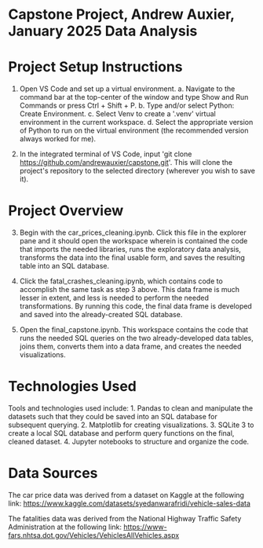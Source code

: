 # Capstone Project, Andrew Auxier, January 2025 Data Analysis

# Project Setup Instructions
1. Open VS Code and set up a virtual environment.
    a. Navigate to the command bar at the top-center of the window and type Show and Run Commands or press Ctrl + Shift + P.
    b. Type and/or select Python: Create Environment.
    c. Select Venv to create a '.venv' virtual environment in the current workspace.
    d. Select the appropriate version of Python to run on the virtual environment (the recommended version always worked for me).

2. In the integrated terminal of VS Code, input 'git clone https://github.com/andrewauxier/capstone.git'. This will clone the project's repository to the selected directory (wherever you wish to save it).

# Project Overview

3. Begin with the car_prices_cleaning.ipynb. Click this file in the explorer pane and it should open the workspace wherein is contained the code that imports the needed libraries, runs the exploratory data analysis, transforms the data into the final usable form, and saves the resulting table into an SQL database.

4. Click the fatal_crashes_cleaning.ipynb, which contains code to accomplish the same task as step 3 above. This data frame is much lesser in extent, and less is needed to perform the needed transformations. By running this code, the final data frame is developed and saved into the already-created SQL database.

5. Open the final_capstone.ipynb. This workspace contains the code that runs the needed SQL queries on the two already-developed data tables, joins them, converts them into a data frame, and creates the needed visualizations.

# Technologies Used

Tools and technologies used include:
    1. Pandas to clean and manipulate the datasets such that they could be saved into an SQL database for subsequent querying.
    2. Matplotlib for creating visualizations.
    3. SQLite 3 to create a local SQL database and perform query functions on the final, cleaned dataset.
    4. Jupyter notebooks to structure and organize the code.

# Data Sources
The car price data was derived from a dataset on Kaggle at the following link:
    https://www.kaggle.com/datasets/syedanwarafridi/vehicle-sales-data

The fatalities data was derived from the National Highway Traffic Safety Administration at the following link:
    https://www-fars.nhtsa.dot.gov/Vehicles/VehiclesAllVehicles.aspx

